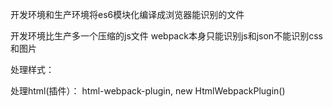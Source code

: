 开发环境和生产环境将es6模块化编译成浏览器能识别的文件

开发环境比生产多一个压缩的js文件
webpack本身只能识别js和json不能识别css和图片

处理样式：

处理html(插件）： html-webpack-plugin,
    new HtmlWebpackPlugin()